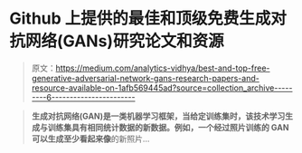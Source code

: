 # Github 上提供的最佳和顶级免费生成对抗网络(GANs)研究论文和资源

> 原文：<https://medium.com/analytics-vidhya/best-and-top-free-generative-adversarial-network-gans-research-papers-and-resource-available-on-1afb569445ad?source=collection_archive---------6----------------------->

> **生成对抗网络(GAN)是一类机器学习框架，当给定训练集时，该技术学习生成与训练集具有相同统计数据的新数据。例如，一个经过照片训练的 GAN 可以生成至少看起来像**的新照片…